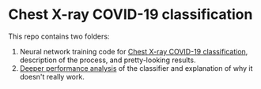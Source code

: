 # Chest X-ray COVID-19 classification

This repo contains two folders:
1. Neural network training code for [Chest X-ray COVID-19 classification](https://github.com/futuremed-ru/covid/tree/master/lungs-covid-19-classifier), description of the process, and pretty-looking results.
2. [Deeper performance analysis](https://github.com/futuremed-ru/covid/tree/master/performance-analysis) of the classifier and explanation of why it doesn't really work.

